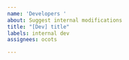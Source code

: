 ```yaml
---
name: 'Developers '
about: Suggest internal modifications
title: "[Dev] title"
labels: internal dev
assignees: ocots 

---
```



